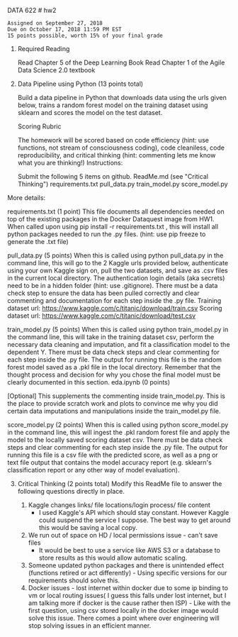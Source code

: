 DATA 622 # hw2

	Assigned on September 27, 2018
	Due on October 17, 2018 11:59 PM EST
	15 points possible, worth 15% of your final grade

1. Required Reading

	Read Chapter 5 of the Deep Learning Book Read Chapter 1 of the Agile Data
	Science 2.0 textbook

2. Data Pipeline using Python (13 points total)

	Build a data pipeline in Python that downloads data using the urls given
    below, trains a random forest model on the training dataset using sklearn
    and scores the model on the test dataset.

	Scoring Rubric

	The homework will be scored based on code efficiency (hint: use functions,
not stream of consciousness coding), code cleaniless, code reproducibility, and
critical thinking (hint: commenting lets me know what you are thinking!)
Instructions:

	Submit the following 5 items on github.  ReadMe.md (see "Critical Thinking")
	requirements.txt pull_data.py train_model.py score_model.py

More details:

requirements.txt (1 point) This file documents all dependencies needed on top of
the existing packages in the Docker Dataquest image from HW1. When called upon
using pip install -r requirements.txt , this will install all python packages
needed to run the .py files. (hint: use pip freeze to generate the .txt file)

pull_data.py (5 points) When this is called using python pull_data.py in the
command line, this will go to the 2 Kaggle urls provided below, authenticate
using your own Kaggle sign on, pull the two datasets, and save as .csv files in
the current local directory. The authentication login details (aka secrets) need
to be in a hidden folder (hint: use .gitignore). There must be a data check step
to ensure the data has been pulled correctly and clear commenting and
documentation for each step inside the .py file.  Training dataset url:
https://www.kaggle.com/c/titanic/download/train.csv Scoring dataset url:
https://www.kaggle.com/c/titanic/download/test.csv

train_model.py (5 points) When this is called using python train_model.py in the
command line, this will take in the training dataset csv, perform the necessary
data cleaning and imputation, and fit a classification model to the dependent
Y. There must be data check steps and clear commenting for each step inside the
.py file. The output for running this file is the random forest model saved as a
.pkl file in the local directory. Remember that the thought process and decision
for why you chose the final model must be clearly documented in this section.
eda.ipynb (0 points)

[Optional] This supplements the commenting inside train_model.py. This is the
place to provide scratch work and plots to convince me why you did certain data
imputations and manipulations inside the train_model.py file.

score_model.py (2 points) When this is called using python score_model.py in the
command line, this will ingest the .pkl random forest file and apply the model
to the locally saved scoring dataset csv. There must be data check steps and
clear commenting for each step inside the .py file. The output for running this
file is a csv file with the predicted score, as well as a png or text file
output that contains the model accuracy report (e.g. sklearn's classification
report or any other way of model evaluation).

3. Critical Thinking (2 points total) Modify this ReadMe file to answer the
following questions directly in place.

	1. Kaggle changes links/ file locations/login process/ file content
		- I used Kaggle's API which should stay constant. However Kaggle could 
		suspend the service I suppose. The best way to get around this would be
		saving a local copy.
	2. We run out of space on HD / local permissions issue - can't save files 
		- It would be best to use a service like AWS S3 or a database to store
          results as this would allow automatic scaling.
	3. Someone updated python packages and there is unintended effect (functions
       retired or act differently)
		   - Using specific versions for our requirements should solve this. 
	4. Docker issues - lost internet within docker due to some ip binding to vm
       or local routing issues( I guess this falls under lost internet, but I am
       talking more if docker is the cause rather then ISP)
		   - Like with the first question, using csv stored locally in the
             docker image would solve this issue. There comes a point where
			 over engineering will stop solving issues in an efficient manner.
